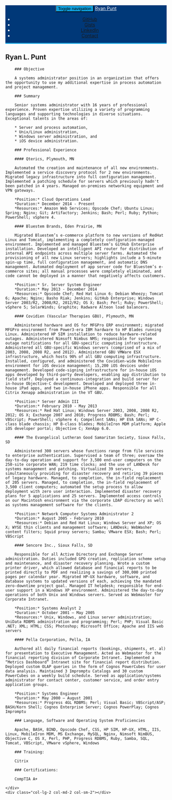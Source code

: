 <!DOCTYPE html>
<html lang="en">
<head>
<title>Ryan Punt</title>
<meta charset="utf-8">
<meta http-equiv="X-UA-Compatible" content="IE=edge">
<meta name="viewport" content="width=device-width, initial-scale=1">
<link rel="stylesheet" href="/css/bootstrap.min.css" type="text/css" media="screen" />
<link rel="stylesheet" href="/css/bootstrap-theme.min.css" type="text/css" media="screen" />
<style type="text/css">
body {
  padding-top: 60px;
}

.navbar-inverse .navbar-nav>li>a {
        color: #fff;
        font-weight: bolder;
}
.navbar-inverse {
	background: #003878;
	color: #fff;
	border-bottom: 3px solid #0fa1e0;
}
.navbar-inverse .navbar-brand {
	color: #fff;
}
.navbar-toggle {
	background: #0fa1e0;
}
.navbar-inverse .navbar-toggle:hover, .navbar-inverse .navbar-toggle:focus {
	background: #0fa1e0;
}
.center.navbar .nav, .center.navbar .nav > li {
    float:none;
    display:inline-block;
    *display:inline; /* ie7 fix */
    *zoom:1; /* hasLayout ie7 trigger */
    vertical-align: top;
}
.center .navbar-inner {
    text-align:center;
}

@media print {
	.navbar {
		display: none !important;
	}
	body {
		padding-top: 0px;
	}
}
</style>
</head>

<body>
<div class="hidden-print navbar navbar-inverse navbar-fixed-top center">
	<div class="navbar-inner">
		<div class="container">
			<div class="navbar-header">
				<button data-target=".navbar-ex1-collapse" data-toggle="collapse" class="navbar-toggle" type="button">
					<span class="sr-only">Toggle navigation</span>
					<span class="icon-bar"></span>
					<span class="icon-bar"></span>
					<span class="icon-bar"></span>
				</button>
				<!-- text logo on mobile view -->
				<a href="index.html" class="navbar-brand visible-xs">Ryan Punt</a>
			</div>
			<div class="collapse navbar-collapse navbar-ex1-collapse">
				<ul class="nav navbar-nav">
					<li><a href="https://github.com/rpunt">GitHub</a></li>
					<li><a href="https://gist.github.com/rpunt/">Gists</a></li>
					<li><a href="http://www.linkedin.com/in/rpunt">LinkedIn</a></li>
					<li><a href="mailto:ryan@mirum.org?Subject=Contact%20from%20mirum.org">Contact</a></li>
				</ul>
			</div>
		</div>
	</div>
</div>

<div class="row">
	<div class="col-lg-2 col-md-2 col-sm-2"></div>
	<div class="col-lg-8 col-md-8 col-sm-8 content-body">
		<div class="row">
			<div class="hidden-xs">
				<h2>Ryan L. Punt</h2>
			</div>
		</div>
		
		### Objective

		A systems administrator position in an organization that offers the opportunity to use my additional expertise in process automation and project management.
		
		### Summary

		Senior systems administrator with 16 years of professional experience. Proven expertise utilizing a variety of programming languages and supporting technologies in diverse situations. Exceptional talents in the areas of:

		* Server and process automation,
		* Unix/Linux administration,
		* Windows server administration, and
		* iOS device administration.
		
		### Professional Experience

		#### Qterics, Plymouth, MN

		Automated the creation and maintenance of all new environments. Implemented a service discovery protocol for 2 new environments. Migrated legacy infrastructure into full configuration management. Implemented a patching schedule for servers which previously hadn't been patched in 4 years. Managed on-premises networking equipment and VPN gateways.

		*Position:* Cloud Operations Lead
		*Duration:* December 2014 - Present
		*Resources:* Amazon Web Services; Opscode Chef; Ubuntu Linux; Spring; Nginx; Git; Artifactory; Jenkins; Bash; Perl; Ruby; Python; PowerShell; vSphere 4.

		#### Bluestem Brands, Eden Prairie, MN

		Migrated Bluestem’s e-commerce platform to new versions of RedHat Linux and Tomcat, implementing a completely configuration-managed environment. Implemented and managed Bluestem’s GitHub Enterprise installation. Developed an intelligent API router for distribution of internal API endpoints across multiple server farms. Automated the provisioning of all new Linux servers; highlights include a 5-minute spin-up time, full configuration management, and automatic DNS management. Automated deployment of app server code for Bluestem’s e-commerce sites; all manual processes were completely eliminated, and code cannot be deployed in a manner that negatively affects customers.

		*Position:* Sr. Server System Engineer
		*Duration:* May 2013 - December 2014
		*Resources:* Opscode Chef; Red Hat Linux 6; Debian Wheezy; Tomcat 6; Apache; Nginx; Basho Riak; Jenkins; GitHub Enterprise; Windows Server 2003/R2, 2008/R2, 2012/R2; OS X; Bash; Perl; Ruby; PowerShell; vSphere 5; SolarWinds; Graphite; Radware Alteon load balancers.
		
		#### Covidien (Vascular Therapies GBU), Plymouth, MN

		Administered hardware and OS for MFGPro ERP environment; migrated MFGPro environment from Power3-era IBM hardware to HP Blades running Linux. Administered HP SIM installation to reduce hardware-related outages. Administered Nimsoft Nimbus NMS; responsible for system outage notifications for all GBU-specific computing infrastructure. Administered all GBU-specific Windows servers (comprised of a mix of 2003, 2008, 2008 R2, and 2012). Administered GBU VMWare ESX infrastructure, which hosts 90% of all GBU computing infrastructure. Installed, configured, and administered the Covidien-wide MobileIron environment for iOS device management; 15,200 iOS devices under management. Developed code-signing infrastructure for in-house iOS apps developed by third-party developers, enabling app distribution to field staff. Deployed a continuous-integration and build server for in-house Objective-C development. Developed and deployed three in-house iPad apps, and two in-house iPhone apps. Responsible for all Citrix Xenapp administration in the VT GBU.
		
		*Position:* Server Admin III
		*Duration:* February 2010 - May 2013
		*Resources:* Red Hat Linux; Windows Server 2003, 2008, 2008 R2, 2012; OS X; Exchange 2007 and 2010; Progress RDBMS; Bash; Perl; VBScript; PowerShell; vSphere 4; Compellent SANs; HP EVA SANs; HP C-class blade chassis; HP B-class blades; MobileIron MDM platform; Apple iOS developer portal; Objective C; XenApp 6.0.
				
		#### The Evangelical Lutheran Good Samaritan Society, Sioux Falls, SD

		Administered 300 servers whose functions range from file services to enterprise authentication. Supervised a team of three; oversaw the day-to-day operation and support for 3,500 end-user computers on the 250-site corporate WAN; 219 time clocks; and the use of LANDesk for systems management and patching. Virtualized 39 servers, simultaneously providing for disaster recovery and retiring 39 pieces of legacy hardware. Managed, to completion, the in-field replacement of 205 servers. Managed, to completion, the in-field replacement of 3,500 client computers; automated the setup process to allow deployment with zero user interaction. Implemented disaster recovery plans for 5 applications and 25 servers. Implemented access controls on our Macintosh environment via the corporate LDAP directory as well as systems management software for the clients.
		
		*Position:* Network Computer Systems Administrator 2
		*Duration:* August 2005 - February 2010
		*Resources:* Debian and Red Hat Linux; Windows Server and XP; OS X; WYSE thin clients and management software; LANDesk; WebWasher content filters; Squid proxy servers; Samba; VMware ESX; Bash; Perl; VBScript
		
		#### Sencore Inc., Sioux Falls, SD

		Responsible for all Active Directory and Exchange Server administration. Duties included GPO creation, replication scheme setup and maintenance, and disaster recovery planning. Wrote a custom printer driver, which allowed database and financial reports to be printed directly to PDF and realizing a savings of 300,000 printed pages per calendar year. Migrated HP-UX hardware, software, and database systems to updated versions of each, achieving the mandated zero-downtime project goal. Managed IT helpdesk; responsible for end-user support in a Windows XP environment. Administered the day-to-day operations of both Unix and Windows servers. Served as Webmaster for Corporate Intranet.
		
		*Position:* Systems Analyst 2
		*Duration:* October 2001 – May 2005
		*Resources:* Unix, Windows, and Linux server administration; UniData RDBMS administration and programming; Perl; PHP; Visual Basic .NET; XML; HTML; CSS; Photoshop; Microsoft Office; Apache and IIS web servers
		
		#### Pella Corporation, Pella, IA

		Authored all daily financial reports (bookings, shipments, et. al) for presentation to Executive Management. Acted as Webmaster for the financial reporting division of Corporate Intranet. Implemented a “Metrics Dashboard” Intranet site for financial report distribution. Deployed custom OLAP queries in the form of Cognos PowerCubes for user data analysis. Maintained 3 Impromptu Catalogs and 30 custom PowerCubes on a weekly build schedule. Served as application/systems administrator for contact center, customer service, and order entry application groups.
		
		*Position:* Systems Engineer
		*Duration:* May 2000 – August 2001
		*Resources:* Progress 4GL RDBMS; Perl; Visual Basic; VBScript/ASP; BASH/Korn Shell; Cognos Enterprise Server; Cognos PowerPlay; Cognos Impromptu
		
		### Language, Software and Operating System Proficiencies

		Apache, BASH, BIND, Opscode Chef, CSS, HP SIM, HP-UX, HTML, IIS, Linux, MobileIron MDM, MS Exchange, MySQL, Nginx, Nimsoft NimBUS, Objective C, OS X, Perl, PHP, Progress RDBMS, Ruby, Samba, SQL, Tomcat, VBScript, VMware vSphere, Windows
		
		### Training: 

		Citrix
		
		### Certifications:
		
		CompTIA A+

	</div>
	<div class="col-lg-2 col-md-2 col-sm-2"></div>
</div>
<script>
  (function(i,s,o,g,r,a,m){i['GoogleAnalyticsObject']=r;i[r]=i[r]||function(){
  (i[r].q=i[r].q||[]).push(arguments)},i[r].l=1*new Date();a=s.createElement(o),
  m=s.getElementsByTagName(o)[0];a.async=1;a.src=g;m.parentNode.insertBefore(a,m)
  })(window,document,'script','//www.google-analytics.com/analytics.js','ga');

  ga('create', 'UA-94398-1', 'mirum.org');
  ga('send', 'pageview');

</script>
<script src="https://ajax.googleapis.com/ajax/libs/jquery/1.11.0/jquery.min.js"></script>
<script src="/js/bootstrap.min.js"></script>
</body>
</html>
